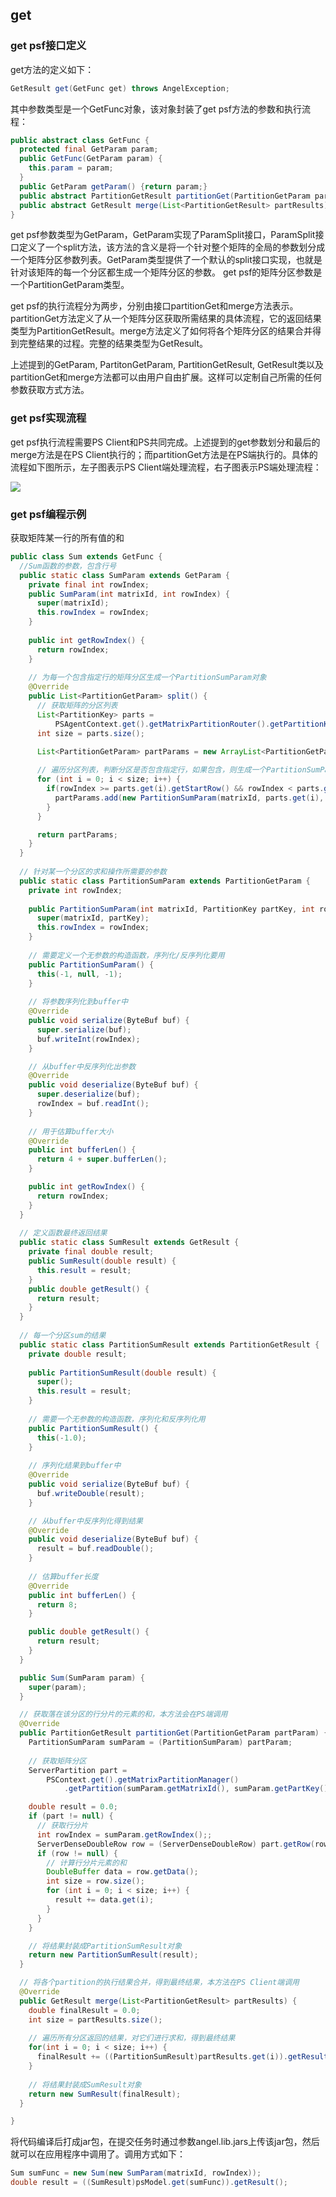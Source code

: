 ## get
### **get psf接口定义**
get方法的定义如下：

```Java
GetResult get(GetFunc get) throws AngelException;
```
其中参数类型是一个GetFunc对象，该对象封装了get psf方法的参数和执行流程：
```Java
public abstract class GetFunc {
  protected final GetParam param;
  public GetFunc(GetParam param) {
    this.param = param;
  }
  public GetParam getParam() {return param;}
  public abstract PartitionGetResult partitionGet(PartitionGetParam partParam);
  public abstract GetResult merge(List<PartitionGetResult> partResults);
}

``` 
get psf参数类型为GetParam，GetParam实现了ParamSplit接口，ParamSplit接口定义了一个split方法，该方法的含义是将一个针对整个矩阵的全局的参数划分成一个矩阵分区参数列表。GetParam类型提供了一个默认的split接口实现，也就是针对该矩阵的每一个分区都生成一个矩阵分区的参数。 get psf的矩阵分区参数是一个PartitionGetParam类型。

get psf的执行流程分为两步，分别由接口partitionGet和merge方法表示。partitionGet方法定义了从一个矩阵分区获取所需结果的具体流程，它的返回结果类型为PartitionGetResult。merge方法定义了如何将各个矩阵分区的结果合并得到完整结果的过程。完整的结果类型为GetResult。

上述提到的GetParam, PartitonGetParam, PartitionGetResult, GetResult类以及partitionGet和merge方法都可以由用户自由扩展。这样可以定制自己所需的任何参数获取方式方法。

### **get psf实现流程**
get psf执行流程需要PS Client和PS共同完成。上述提到的get参数划分和最后的merge方法是在PS Client执行的；而partitionGet方法是在PS端执行的。具体的流程如下图所示，左子图表示PS Client端处理流程，右子图表示PS端处理流程：

![][1]

### **get psf编程示例**
获取矩阵某一行的所有值的和
```Java
public class Sum extends GetFunc {
  //Sum函数的参数，包含行号
  public static class SumParam extends GetParam {
    private final int rowIndex;
    public SumParam(int matrixId, int rowIndex) {
      super(matrixId);
      this.rowIndex = rowIndex;
    }
    
    public int getRowIndex() {
      return rowIndex;
    }
    
    // 为每一个包含指定行的矩阵分区生成一个PartitionSumParam对象
    @Override
    public List<PartitionGetParam> split() {
      // 获取矩阵的分区列表
      List<PartitionKey> parts =
          PSAgentContext.get().getMatrixPartitionRouter().getPartitionKeyList(matrixId);
      int size = parts.size();

      List<PartitionGetParam> partParams = new ArrayList<PartitionGetParam>(size);
      
      // 遍历分区列表，判断分区是否包含指定行，如果包含，则生成一个PartitionSumParam对象
      for (int i = 0; i < size; i++) {
        if(rowIndex >= parts.get(i).getStartRow() && rowIndex < parts.get(i).getEndRow()) {
          partParams.add(new PartitionSumParam(matrixId, parts.get(i), rowIndex));
        }   
      }

      return partParams;
    }    
  }
  
  // 针对某一个分区的求和操作所需要的参数
  public static class PartitionSumParam extends PartitionGetParam {
    private int rowIndex;
    
    public PartitionSumParam(int matrixId, PartitionKey partKey, int rowIndex) {
      super(matrixId, partKey);
      this.rowIndex = rowIndex;
    }
    
    // 需要定义一个无参数的构造函数，序列化/反序列化要用
    public PartitionSumParam() {
      this(-1, null, -1);
    }
    
    // 将参数序列化到buffer中
    @Override
    public void serialize(ByteBuf buf) {
      super.serialize(buf);
      buf.writeInt(rowIndex);
    }

    // 从buffer中反序列化出参数
    @Override
    public void deserialize(ByteBuf buf) {
      super.deserialize(buf);
      rowIndex = buf.readInt();
    }
    
    // 用于估算buffer大小
    @Override
    public int bufferLen() {
      return 4 + super.bufferLen();
    }

    public int getRowIndex() {
      return rowIndex;
    }
  }
  
  // 定义函数最终返回结果
  public static class SumResult extends GetResult {
    private final double result;
    public SumResult(double result) {
      this.result = result;
    }
    public double getResult() {
      return result;
    }
  }
  
  // 每一个分区sum的结果
  public static class PartitionSumResult extends PartitionGetResult {
    private double result;
    
    public PartitionSumResult(double result) {
      super();
      this.result = result;
    }
    
    // 需要一个无参数的构造函数，序列化和反序列化用
    public PartitionSumResult() {
      this(-1.0);
    }
    
    // 序列化结果到buffer中
    @Override
    public void serialize(ByteBuf buf) {
      buf.writeDouble(result);
    }

    // 从buffer中反序列化得到结果
    @Override
    public void deserialize(ByteBuf buf) {
      result = buf.readDouble();
    }
 
    // 估算buffer长度
    @Override
    public int bufferLen() {
      return 8;
    }

    public double getResult() {
      return result;
    }
  }

  public Sum(SumParam param) {
    super(param);
  }

  // 获取落在该分区的行分片的元素的和，本方法会在PS端调用
  @Override
  public PartitionGetResult partitionGet(PartitionGetParam partParam) {
    PartitionSumParam sumParam = (PartitionSumParam) partParam;
    
    // 获取矩阵分区
    ServerPartition part =
        PSContext.get().getMatrixPartitionManager()
            .getPartition(sumParam.getMatrixId(), sumParam.getPartKey().getPartitionId());

    double result = 0.0;
    if (part != null) {
      // 获取行分片
      int rowIndex = sumParam.getRowIndex();;
      ServerDenseDoubleRow row = (ServerDenseDoubleRow) part.getRow(rowIndex);
      if (row != null) {
        // 计算行分片元素的和
        DoubleBuffer data = row.getData();
        int size = row.size();
        for (int i = 0; i < size; i++) {
          result += data.get(i);
        }
      }
    }

    // 将结果封装成PartitionSumResult对象
    return new PartitionSumResult(result);
  }

  // 将各个partition的执行结果合并，得到最终结果，本方法在PS Client端调用
  @Override
  public GetResult merge(List<PartitionGetResult> partResults) {
    double finalResult = 0.0;
    int size = partResults.size();
   
    // 遍历所有分区返回的结果，对它们进行求和，得到最终结果
    for(int i = 0; i < size; i++) {
      finalResult += ((PartitionSumResult)partResults.get(i)).getResult();
    }
    
    // 将结果封装成SumResult对象
    return new SumResult(finalResult);
  }

}
```

将代码编译后打成jar包，在提交任务时通过参数angel.lib.jars上传该jar包，然后就可以在应用程序中调用了。调用方式如下：
```Java
Sum sumFunc = new Sum(new SumParam(matrixId, rowIndex));
double result = ((SumResult)psModel.get(sumFunc)).getResult();
```


  [1]: ../img/get%20psf%E6%B5%81%E7%A8%8B.png